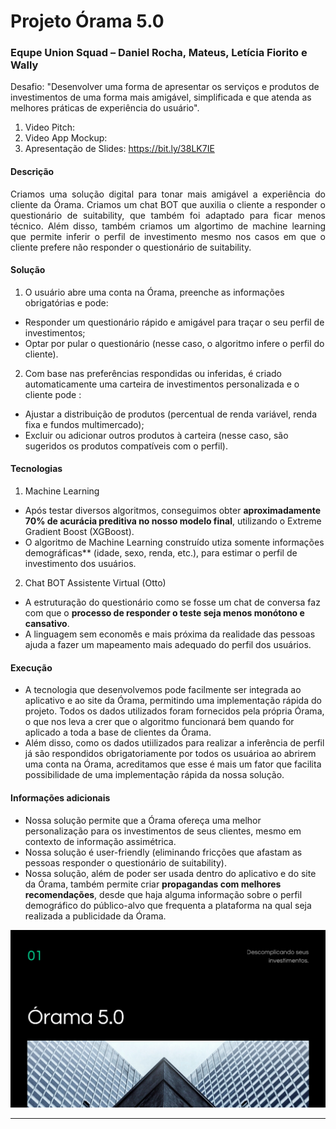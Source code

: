 # Projeto Órama 5.0
### Equpe Union Squad – Daniel Rocha, Mateus, Letícia Fiorito e Wally
Desafio: "Desenvolver uma forma de apresentar os serviços e produtos de investimentos de uma forma mais amigável, simplificada e que atenda as melhores práticas de experiência do usuário".

1. Video Pitch: 
2. Video App Mockup: 
3. Apresentação de Slides: https://bit.ly/38LK7IE

#### **Descrição**

<p align="justify">
Criamos uma solução digital para tonar mais amigável a experiência do cliente da Órama. Criamos um chat BOT que auxilia o cliente a responder o questionário de suitability, que também foi adaptado para ficar menos técnico. Além disso, também criamos um algortimo de machine learning que permite inferir o perfil de investimento mesmo nos casos em que o cliente prefere não responder o questionário de suitability.
</p>

#### **Solução**

1. O usuário abre uma conta na Órama, preenche as informações obrigatórias e pode:
- Responder um questionário rápido e amigável para traçar o seu perfil de investimentos;
- Optar por pular o questionário (nesse caso, o algoritmo infere o perfil do cliente).
2. Com base nas preferências respondidas ou inferidas, é criado automaticamente uma carteira de investimentos personalizada e o cliente pode :
- Ajustar a distribuição de produtos (percentual de renda variável, renda fixa e fundos multimercado);
- Excluir ou adicionar outros produtos à carteira (nesse caso, são sugeridos os produtos compatíveis com o perfil).
  
#### **Tecnologias**

1. Machine Learning
- Após testar diversos algoritmos, conseguimos obter **aproximadamente 70% de acurácia preditiva no nosso modelo final**, utilizando o Extreme Gradient Boost (XGBoost). 
- O algoritmo de Machine Learning construído utiza somente informações demográficas** (idade, sexo, renda, etc.), para estimar o perfil de investimento dos usuários.

2. Chat BOT Assistente Virtual (Otto)
- A estruturação do questionário como se fosse um chat de conversa faz com que o **processo de responder o teste seja menos monótono e cansativo**.
- A linguagem sem economês e mais próxima da realidade das pessoas ajuda a fazer um mapeamento mais adequado do perfil dos usuários.

#### **Execução**

- A tecnologia que desenvolvemos pode facilmente ser integrada ao aplicativo e ao site da Órama, permitindo uma implementação rápida do projeto. Todos os dados utilizados foram fornecidos pela própria Órama, o que nos leva a crer que o algoritmo funcionará bem quando for aplicado a toda a base de clientes da Órama.
- Além disso, como os dados utiilizados para realizar a inferência de perfil já são respondidos obrigatoriamente por todos os usuárioa ao abrirem uma conta na Órama, acreditamos que esse é mais um fator que facilita possibilidade de uma implementação rápida da nossa solução.

#### **Informações adicionais**

- Nossa solução permite que a Órama ofereça uma melhor personalização para os investimentos de seus clientes, mesmo em contexto de informação assimétrica.
- Nossa solução é user-friendly (eliminando fricções que afastam as pessoas responder o questionário de suitability).
- Nossa solução, além de poder ser usada dentro do aplicativo e do site da Órama, também permite criar **propagandas com melhores recomendações**, desde que haja alguma informação sobre o perfil demográfico do público-alvo que frequenta a plataforma na qual seja realizada a publicidade da Órama. 

<img src="https://github.com/danielnrocha/MegaHackOrama/blob/master/logo.png" width="800">

----------
